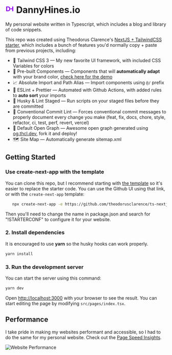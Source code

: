   <h1><img alt="logo" src="/public/favicon/favicon-32x32.png" height="27" width="27">   DannyHines.io</h1>

My personal website written in Typescript, which includes a blog and library of code
snippets.

This repo was created using Theodorus Clarence's
[NextJS + TailwindCSS starter](https://www.codefactor.io/repository/github/theodorusclarence/ts-nextjs-tailwind-starter),
which includes a bunch of features you'd normally copy + paste from previous projects,
including:

- 💨 Tailwind CSS 3 — My new favorite UI framework, with included CSS Variables for colors
- 💎 Pre-built Components — Components that will **automatically adapt** with your brand
  color, [check here for the demo](https://tsnext-tw.thcl.dev/components)
- 📈 Absolute Import and Path Alias — Import components using `@/` prefix
- 📏 ESLint + Prettier — Automated with Github Actions, with added rules to **auto sort**
  your imports
- 🐶 Husky & Lint Staged — Run scripts on your staged files before they are committed
- 🤖 Conventional Commit Lint — Forces conventional commit messages to properly document
  every change you make (feat, fix, docs, chore, style, refactor, ci, test, perf, revert,
  vercel)
- 👀 Default Open Graph — Awesome open graph generated using
  [og.thcl.dev](https://github.com/theodorusclarence/og), fork it and deploy!
- 🗺 Site Map — Automatically generate sitemap.xml

## Getting Started

### Use create-next-app with the template

You can clone this repo, but I recommend starting with
[the template](https://www.codefactor.io/repository/github/theodorusclarence/ts-nextjs-tailwind-starter)
so it's easier to replace the starter code. You can use the Github UI using that link, or
with the `create-next-app` template:

```bash
   npx create-next-app -e https://github.com/theodorusclarence/ts-nextjs-tailwind-starter project-name
```

Then you'll need to change the name in package.json and search for "!STARTERCONF" to
configure it for your website.

### 2. Install dependencies

It is encouraged to use **yarn** so the husky hooks can work properly.

```bash
yarn install
```

### 3. Run the development server

You can start the server using this command:

```bash
yarn dev
```

Open [http://localhost:3000](http://localhost:3000) with your browser to see the result. You
can start editing the page by modifying `src/pages/index.tsx`.

## Performance

I take pride in making my websites performant and accessible, so I had to do the same for my
personal website. Check out the
[Page Speed Insights](https://pagespeed.web.dev/report?url=https%3A%2F%2Fdannyhines.io%2F&form_factor=desktop).

![Website Performance](https://res.cloudinary.com/dannyhines/image/upload/v1667869441/dannyhines.io/website-performance.png)
